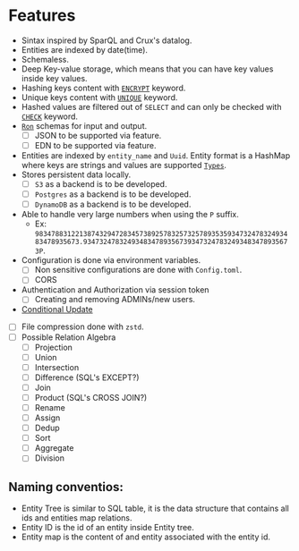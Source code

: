 # Features

- Sintax inspired by SparQL and Crux's datalog.
- Entities are indexed by date(time).
- Schemaless.
- Deep Key-value storage, which means that you can have key values inside key values.
- Hashing keys content with [`ENCRYPT`](https://github.com/naomijub/wooridb#create-entity) keyword.
- Unique keys content with [`UNIQUE`](https://github.com/naomijub/wooridb#create-entity) keyword.
- Hashed values are filtered out of `SELECT` and can only be checked with  [`CHECK`](https://github.com/naomijub/wooridb#checks-validity-of-of-an-encrypted-key) keyword.
- [`Ron`](https://github.com/ron-rs/ron/blob/master/docs/grammar.md) schemas for input and output.
  - [ ] JSON to be supported via feature.
  - [ ] EDN to be supported via feature.
- Entities are indexed by `entity_name` and `Uuid`. Entity format is a HashMap where keys are strings and values are supported [`Types`](https://github.com/naomijub/wooridb/blob/main/wql/src/lib.rs#L78).
- Stores persistent data locally.
  - [ ] `S3` as a backend is to be developed.
  - [ ] `Postgres` as a backend is to be developed.
  - [ ] `DynamoDB` as a backend is to be developed.
- Able to handle very large numbers when using the `P` suffix.
  - Ex: `98347883122138743294728345738925783257325789353593473247832493483478935673.9347324783249348347893567393473247832493483478935673P`.
- Configuration is done via environment variables.
  - [ ] Non sensitive configurations are done with `Config.toml`.
  - [ ] CORS
- Authentication and Authorization via session token
  - [ ] Creating and removing ADMINs/new users.
- [Conditional Update](https://github.com/naomijub/wooridb#match-update-entity)
- [ ] File compression done with `zstd`.
- [ ] Possible Relation Algebra
    - [ ] Projection
    - [ ] Union
    - [ ] Intersection
    - [ ] Difference (SQL's EXCEPT?)
    - [ ] Join
    - [ ] Product (SQL's CROSS JOIN?)
    - [ ] Rename
    - [ ] Assign
    - [ ] Dedup
    - [ ] Sort
    - [ ] Aggregate
    - [ ] Division

## Naming conventios:
- Entity Tree is similar to SQL table, it is the data structure that contains all ids and entities map relations.
- Entity ID is the id of an entity inside Entity tree.
- Entity map is the content of and entity associated with the entity id.